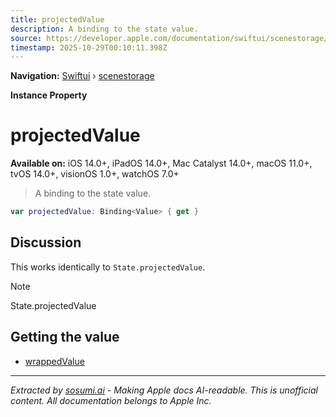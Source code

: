 ```yaml
---
title: projectedValue
description: A binding to the state value.
source: https://developer.apple.com/documentation/swiftui/scenestorage/projectedvalue
timestamp: 2025-10-29T00:10:11.398Z
---
```


**Navigation:** [Swiftui](/documentation/swiftui) › [scenestorage](/documentation/swiftui/scenestorage)

**Instance Property**

# projectedValue

**Available on:** iOS 14.0+, iPadOS 14.0+, Mac Catalyst 14.0+, macOS 11.0+, tvOS 14.0+, visionOS 1.0+, watchOS 7.0+

> A binding to the state value.

```swift
var projectedValue: Binding<Value> { get }
```

## Discussion

This works identically to `State.projectedValue`.

> [!NOTE]
> State.projectedValue

## Getting the value

- [wrappedValue](/documentation/swiftui/scenestorage/wrappedvalue)

---

*Extracted by [sosumi.ai](https://sosumi.ai) - Making Apple docs AI-readable.*
*This is unofficial content. All documentation belongs to Apple Inc.*
